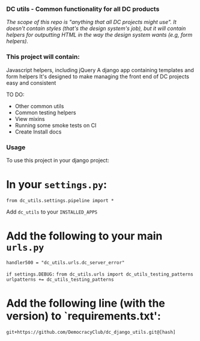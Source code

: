 ### DC utils - Common functionality for all DC products

*The scope of this repo is "anything that all DC projects might use". It doesn't contain styles (that's the design system's job), but it will contain helpers for outputting HTML in the way the design system wants (e.g, form helpers).* 

### This project will contain:
 
Javascript helpers, including jQuery
A django app containing templates and form helpers
It's designed to make managing the front end of DC projects easy and consistent

TO DO: 
- Other common utils  
- Common testing helpers
- View mixins
- Running some smoke tests on CI
- Create Install docs

### Usage
To use this project in your django project: 

# In your `settings.py`:

`from dc_utils.settings.pipeline import *`

Add `dc_utils` to your `INSTALLED_APPS`

# Add the following to your main `urls.py`

`handler500 = "dc_utils.urls.dc_server_error"`

`if settings.DEBUG:`
    `from dc_utils.urls import dc_utils_testing_patterns`
    `urlpatterns += dc_utils_testing_patterns`
# Add the following line (with the version) to `requirements.txt':
`git+https://github.com/DemocracyClub/dc_django_utils.git@[hash]`
